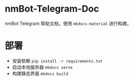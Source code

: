# nmBot-Telegram-Doc
nmBot Telegram 帮助文档，使用 `mkdocs-material` 进行构建。

# 部署

- 安装依赖 `pip install -r requirements.txt`
- 启动本地服务器 `mkdocs serve`
- 构建静态界面 `mkdocs build`
